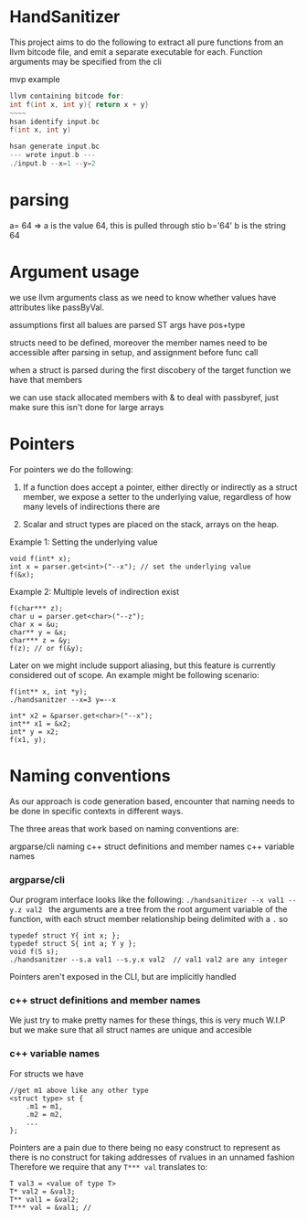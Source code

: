 # HandSanitizer

This project aims to do the following to extract all pure functions from an llvm bitcode file, and emit a separate executable for each.
Function arguments may be specified from the cli 

mvp example 

```c
llvm containing bitcode for: 
int f(int x, int y){ return x + y}
~~~~
hsan identify input.bc
f(int x, int y)

hsan generate input.bc
--- wrote input.b ---
./input.b --x=1 --y=2
```



# parsing

a= 64 => a is the value 64, this is pulled through stio 
b='64' b is the string 64 




# Argument usage
we use llvm arguments class as we need to know whether values have attributes like passByVal. 



assumptions 
first all balues are parsed ST args have pos+type

structs need to be defined, moreover the member names need to be accessible after parsing
in setup, and assignment before func call

when a struct is parsed during the first discobery of the target function we have 
that members 


we can use stack allocated members with & to deal with passbyref, just make sure this isn't done for large arrays



# Pointers
For pointers we do the following:
1. If a function does accept a pointer, either directly or indirectly as a struct member, 
we expose a setter to the underlying value, regardless of how many levels of indirections there are
   
2. Scalar and struct types are placed on the stack, arrays on the heap.


Example 1: Setting the underlying value
```
void f(int* x);
int x = parser.get<int>("--x"); // set the underlying value
f(&x);
```

Example 2: Multiple levels of indirection exist 
```
f(char*** z);
char u = parser.get<char>("--z");
char x = &u;
char** y = &x;
char*** z = &y; 
f(z); // or f(&y);
```

Later on we might include support aliasing, but this feature is currently considered out of scope. An example might be following scenario: 
```
f(int** x, int *y);
./handsanitzer --x=3 y=--x

int* x2 = &parser.get<char>("--x");
int** x1 = &x2;
int* y = x2;
f(x1, y);
```


# Naming conventions
As our approach is code generation based, encounter that naming needs to be done in specific contexts in different ways.

The three areas that work based on naming conventions are:


argparse/cli naming
c++ struct definitions and member names
c++ variable names
 

### argparse/cli 
Our program interface looks like the following:
`./handsanitizer --x val1 --y.z val2 `
the arguments are a tree from the root argument variable of the function, with each struct member relationship being delimited with a `.`
so 
```
typedef struct Y{ int x; };
typedef struct S{ int a; Y y };
void f(S s);
./handsanitzer --s.a val1 --s.y.x val2  // val1 val2 are any integer 
```

Pointers aren't exposed in the CLI, but are implicitly handled 

### c++ struct definitions and member names
We just try to make pretty names for these things, this is very much W.I.P but we make sure that all struct names are unique and accesible

### c++ variable names
For structs we have
```
//get m1 above like any other type
<struct type> st {
    .m1 = m1,
    .m2 = m2, 
    ...
};
```

Pointers are a pain due to there being no easy construct to represent as there is no construct for taking addresses of rvalues in an unnamed fashion
Therefore we require that any `T*** val` translates to: 
```
T val3 = <value of type T> 
T* val2 = &val3;
T** val1 = &val2;
T*** val = &val1; //
```

